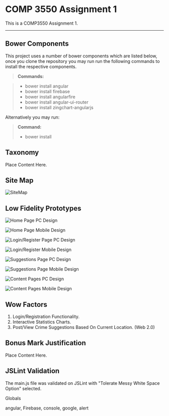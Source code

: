 COMP 3550 Assignment 1
===================


This is a COMP3550 Assignment 1.

----------


Bower Components
-------------

This project uses a number of bower components which are listed below, once you clone the repository you may run run the following commands to install the respective components.

> **Commands:**

> - bower install angular
> - bower install firebase
> - bower install angularfire
> - bower install angular-ui-router
> - bower install zingchart-angularjs

Alternatively you may run:

> **Command:**
>- bower install


Taxonomy
----------------------------

Place Content Here.


Site Map
----------------------------

![SiteMap](app/images/sitemap.jpg)


Low Fidelity Prototypes
----------------------------

![Home Page PC Design](app/images/prototype-01.png)

![Home Page Mobile Design](app/images/prototype-02.png)

![Login/Register Page PC Design](app/images/prototype2-01.png)

![Login/Register Mobile Design](app/images/prototype2-02.png)

![Suggestions Page PC Design](app/images/prototype3-01.png)

![Suggestions Page Mobile Design](app/images/prototype3-02.png)

![Content Pages PC Design](app/images/prototype4-01.png)

![Content Pages Mobile Design](app/images/prototype4-02.png)


Wow Factors
-------------

1. Login/Registration Functionality.
2. Interactive Statistics Charts.
3. Post/View Crime Suggestions Based On Current Location. (Web 2.0)


Bonus Mark Justification
-------------

Place Content Here.



JSLint Validation
-------------

The main.js file was validated on JSLint with "Tolerate Messy White Space Option" selected.

Globals

angular, Firebase, console, google, alert
